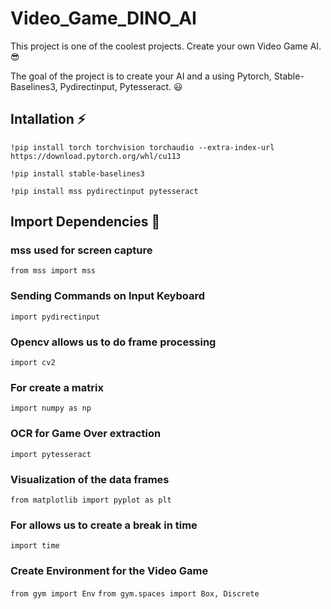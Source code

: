# Video_Game_DINO_AI

This project is one of the coolest projects. Create your own Video Game AI. 😎

The goal of the project is to create your AI and a using Pytorch, Stable-Baselines3, Pydirectinput, Pytesseract. 😃

## Intallation ⚡

``` !pip install torch torchvision torchaudio --extra-index-url https://download.pytorch.org/whl/cu113 ```

``` !pip install stable-baselines3 ```

``` !pip install mss pydirectinput pytesseract ```

## Import Dependencies 🤝

### mss used for screen capture
``` from mss import mss ```

### Sending Commands on Input Keyboard
``` import pydirectinput ```

### Opencv allows us to do frame processing
``` import cv2 ```

### For create a matrix
``` import numpy as np ```

### OCR for Game Over extraction
``` import pytesseract ```

### Visualization of the data frames
``` from matplotlib import pyplot as plt ```

### For allows us to create a break in time
``` import time ```

### Create Environment for the Video Game
``` from gym import Env ```
``` from gym.spaces import Box, Discrete ```
